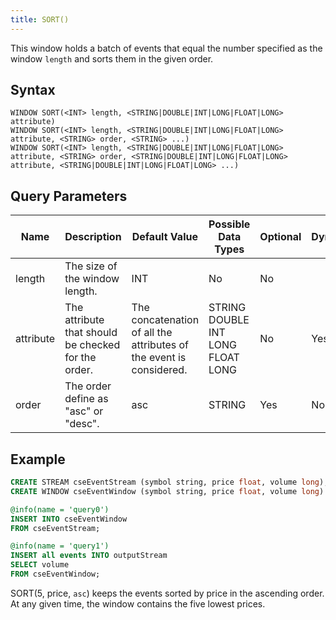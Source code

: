 ```yaml
---
title: SORT()
---
```


This window holds a batch of events that equal the number specified as the window `length` and sorts them in the given order.

## Syntax

    WINDOW SORT(<INT> length, <STRING|DOUBLE|INT|LONG|FLOAT|LONG> attribute)
    WINDOW SORT(<INT> length, <STRING|DOUBLE|INT|LONG|FLOAT|LONG> attribute, <STRING> order, <STRING> ...)
    WINDOW SORT(<INT> length, <STRING|DOUBLE|INT|LONG|FLOAT|LONG> attribute, <STRING> order, <STRING|DOUBLE|INT|LONG|FLOAT|LONG> attribute, <STRING|DOUBLE|INT|LONG|FLOAT|LONG> ...)

## Query Parameters

| Name          | Description        | Default Value      | Possible Data Types       | Optional | Dynamic |
|-----------|-------------------|---------------------------|----------------------------|----------|---------|
| length | The size of the window length. | INT     | No       | No      |
| attribute     | The attribute that should be checked for the order. | The concatenation of all the attributes of the event is considered. | STRING DOUBLE INT LONG FLOAT LONG | No       | Yes     |
| order         | The order define as "asc" or "desc".    | asc     | STRING   | Yes      | No      |

## Example

```sql
CREATE STREAM cseEventStream (symbol string, price float, volume long);
CREATE WINDOW cseEventWindow (symbol string, price float, volume long) SORT(2,volume, 'asc');

@info(name = 'query0')
INSERT INTO cseEventWindow
FROM cseEventStream;

@info(name = 'query1')
INSERT all events INTO outputStream 
SELECT volume
FROM cseEventWindow;
```

SORT(5, price, `asc`) keeps the events sorted by price in the ascending order. At any given time, the window contains the five lowest prices.
